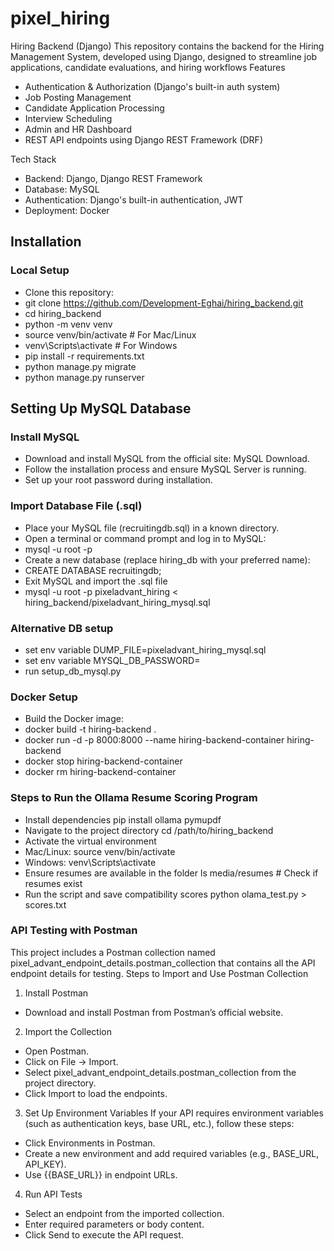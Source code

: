# pixel_hiring
Hiring Backend (Django)
This repository contains the backend for the Hiring Management System, developed using Django, designed to streamline job applications, candidate evaluations, and hiring workflows
Features
- Authentication & Authorization (Django's built-in auth system)
- Job Posting Management
- Candidate Application Processing
- Interview Scheduling
- Admin and HR Dashboard
- REST API endpoints using Django REST Framework (DRF)

Tech Stack
- Backend: Django, Django REST Framework
- Database:  MySQL
- Authentication: Django's built-in authentication, JWT
- Deployment: Docker

## Installation
### Local Setup
- Clone this repository:
- git clone https://github.com/Development-Eghai/hiring_backend.git
- cd hiring_backend
- python -m venv venv
- source venv/bin/activate  # For Mac/Linux
- venv\Scripts\activate  # For Windows
- pip install -r requirements.txt
- python manage.py migrate
- python manage.py runserver

## Setting Up MySQL Database
### Install MySQL
- Download and install MySQL from the official site: MySQL Download.
- Follow the installation process and ensure MySQL Server is running.
- Set up your root password during installation.
### Import Database File (.sql)
  - Place your MySQL file (recruitingdb.sql) in a known directory.
  - Open a terminal or command prompt and log in to MySQL:
  - mysql -u root -p
  - Create a new database (replace hiring_db with your preferred name):
  - CREATE DATABASE  recruitingdb;
  - Exit MySQL and import the .sql file
  - mysql -u root -p  pixeladvant_hiring < hiring_backend/pixeladvant_hiring_mysql.sql
### Alternative DB setup
  - set env variable DUMP_FILE=pixeladvant_hiring_mysql.sql
  - set env variable MYSQL_DB_PASSWORD=<your-password>
  - run setup_db_mysql.py

### Docker Setup
- Build the Docker image:
- docker build -t hiring-backend .
- docker run -d -p 8000:8000 --name hiring-backend-container hiring-backend
- docker stop hiring-backend-container
- docker rm hiring-backend-container

### Steps to Run the Ollama Resume Scoring Program
- Install dependencies
pip install ollama pymupdf
- Navigate to the project directory
cd /path/to/hiring_backend
- Activate the virtual environment
- Mac/Linux:
source venv/bin/activate
- Windows:
venv\Scripts\activate
- Ensure resumes are available in the folder
ls media/resumes  # Check if resumes exist
- Run the script and save compatibility scores
python olama_test.py > scores.txt


### API Testing with Postman
This project includes a Postman collection named pixel_advant_endpoint_details.postman_collection that contains all the API endpoint details for testing.
Steps to Import and Use Postman Collection
1. Install Postman
- Download and install Postman from Postman’s official website.
2. Import the Collection
- Open Postman.
- Click on File → Import.
- Select pixel_advant_endpoint_details.postman_collection from the project directory.
- Click Import to load the endpoints.
3. Set Up Environment Variables
If your API requires environment variables (such as authentication keys, base URL, etc.), follow these steps:
- Click Environments in Postman.
- Create a new environment and add required variables (e.g., BASE_URL, API_KEY).
- Use {{BASE_URL}} in endpoint URLs.
4. Run API Tests
- Select an endpoint from the imported collection.
- Enter required parameters or body content.
- Click Send to execute the API request.

  
  
  


